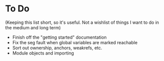 # To Do

(Keeping this list short, so it's useful. Not a wishlist of things I want to do in the medium and long term)

  - Finish off the "getting started" documentation
  - Fix the seg fault when global variables are marked reachable
  - Sort out ownership, anchors, weakrefs, etc.
  - Module objects and importing
